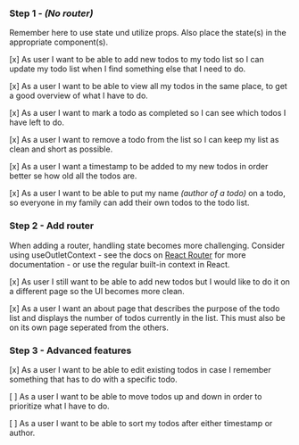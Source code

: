 ### Step 1 - _(No router)_

Remember here to use state und utilize props. Also place the state(s) in the appropriate component(s).

[x] As user I want to be able to add new todos to my todo list so I can update my todo list when I find something else that I need to do.

[x] As a user I want to be able to view all my todos in the same place, to get a good overview of what I have to do.

[x] As a user I want to mark a todo as completed so I can see which todos I have left to do.

[x] As a user I want to remove a todo from the list so I can keep my list as clean and short as possible.

[x] As a user I want a timestamp to be added to my new todos in order better se how old all the todos are.

[x] As a user I want to be able to put my name _(author of a todo)_ on a todo, so everyone in my family can add their own todos to the todo list.

### Step 2 - Add router

When adding a router, handling state becomes more challenging. Consider using useOutletContext - see the docs on [React Router](https://reactrouter.com/en/main) for more documentation - or use the regular built-in context in React.

[x] As user I still want to be able to add new todos but I would like to do it on a different page so the UI becomes more clean.

[x] As a user I want an about page that describes the purpose of the todo list and displays the number of todos currently in the list. This must also be on its own page seperated from the others.

### Step 3 - Advanced features

[x] As a user I want to be able to edit existing todos in case I remember something that has to do with a specific todo.

[ ] As a user I want to be able to move todos up and down in order to prioritize what I have to do.

[ ] As a user I want to be able to sort my todos after either timestamp or author.

